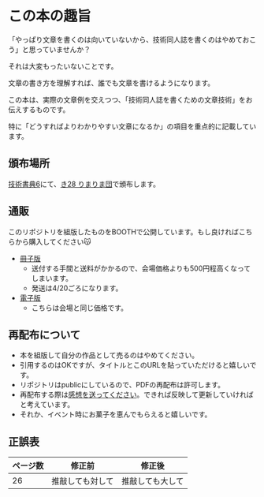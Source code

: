 # この本の趣旨

「やっぱり文章を書くのは向いていないから、技術同人誌を書くのはやめておこう」と思っていませんか？

それは大変もったいないことです。

文章の書き方を理解すれば、誰でも文章を書けるようになります。

この本は、実際の文章例を交えつつ、「技術同人誌を書くための文章技術」をお伝えするものです。

特に「どうすればよりわかりやすい文章になるか」の項目を重点的に記載しています。

## 頒布場所

[技術書典6](https://techbookfest.org/event/tbf06)にて、[き28 りまりま団](https://techbookfest.org/event/tbf06/circle/35980001)で頒布します。

## 通販

このリポジトリを組版したものをBOOTHで公開しています。もし良ければこちらから購入してください😽

- [冊子版](https://mofu-mofu.booth.pm/items/1275490)
  - 送付する手間と送料がかかるので、会場価格よりも500円程高くなってしまいます。
  - 発送は4/20ごろになります。
- [電子版](https://mofu-mofu.booth.pm/items/1275494)
  - こちらは会場と同じ価格です。

## 再配布について

- 本を組版して自分の作品として売るのはやめてください。
- 引用するのはOKですが、タイトルとこのURLを貼っていただけると嬉しいです。
- リポジトリはpublicにしているので、PDFの再配布は許可します。
- 再配布する際は[感想を送ってください](https://marshmallow-qa.com/froakie0021?utm_medium=url_text&utm_source=promotion)。できれば反映して更新していければと考えています。
- それか、イベント時にお菓子を恵んでもらえると嬉しいです。

## 正誤表

| ページ数 | 修正前 | 修正後 |
| ------- | ------- | ----- |
| 26 | 推敲しても対して | 推敲しても大して|